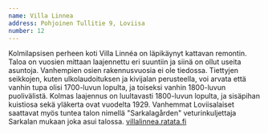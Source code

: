 ```yaml
---
name: Villa Linnea
address: Pohjoinen Tullitie 9, Loviisa
number: 12
---
```

Kolmilapsisen perheen koti Villa Linnéa on läpikäynyt kattavan remontin. Taloa on vuosien mittaan laajennettu eri suuntiin ja siinä on ollut useita asuntoja. Vanhempien osien rakennusvuosia ei ole tiedossa. Tiettyjen seikkojen, kuten ulkolaudoituksen ja kivijalan perusteella, voi arvata että vanhin tupa olisi 1700-luvun lopulta, ja toiseksi vanhin 1800-luvun puolivälistä. Kolmas laajennus on luultavasti 1800-luvun lopulta, ja sisäpihan kuistiosa sekä yläkerta ovat vuodelta 1929. Vanhemmat Loviisalaiset saattavat myös tuntea talon nimellä "Sarkalagården" veturinkuljettaja Sarkalan mukaan joka asui talossa. [villalinnea.ratata.fi](http://villalinnea.ratata.fi)
